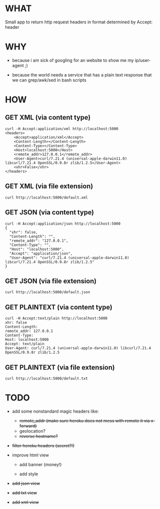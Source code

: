 # WHAT

Small app to return http request headers in format determined by Accept: header

# WHY

* because i am sick of googling for an website to show me my ip/user-agent ;)

* because the world needs a service that has a plain text response that we can grep/awk/sed in bash scripts

# HOW
## GET XML (via content type)

    curl -H Accept:application/xml http://localhost:5000
    <headers>
        <Accept>application/xml</Accept>
        <Content-Length></Content-Length>
        <Content-Type></Content-Type>
        <Host>localhost:5000</Host>
        <remote_addr>127.0.0.1</remote_addr>
        <User-Agent>curl/7.21.4 (universal-apple-darwin11.0) libcurl/7.21.4 OpenSSL/0.9.8r zlib/1.2.5</User-Agent>
        <xhr>False</xhr>
    </headers>

## GET XML (via file extension)
    curl http://localhost:5000/default.xml

## GET JSON (via content type)

    curl -H Accept:application/json http://localhost:5000
    {
      "xhr": false, 
      "Content-Length": "", 
      "remote_addr": "127.0.0.1", 
      "Content-Type": "", 
      "Host": "localhost:5000", 
      "Accept": "application/json", 
      "User-Agent": "curl/7.21.4 (universal-apple-darwin11.0) libcurl/7.21.4 OpenSSL/0.9.8r zlib/1.2.5"
    }

## GET JSON (via file extension)
    curl http://localhost:5000/default.json

## GET PLAINTEXT (via content type)

    curl -H Accept:text/plain http://localhost:5000
    xhr: false
    Content-Length:
    remote_addr: 127.0.0.1
    Content-Type:
    Host: localhost:5000
    Accept: text/plain
    User-Agent: curl/7.21.4 (universal-apple-darwin11.0) libcurl/7.21.4 OpenSSL/0.9.8r zlib/1.2.5

## GET PLAINTEXT (via file extension)
    curl http://localhost:5000/default.txt

# TODO

* add some nonstandard magic headers like:
	* ~~remote_addr (make sure heroku does not mess with remote it via x-forward)~~
	* geolocation?
	* ~~reverse hostname?~~

* ~~filter heroku headers (secret?!)~~

* improve html view

  * add banner (money!)

  * add style

* ~~add json view~~

* ~~add txt view~~

* ~~add xml view~~
